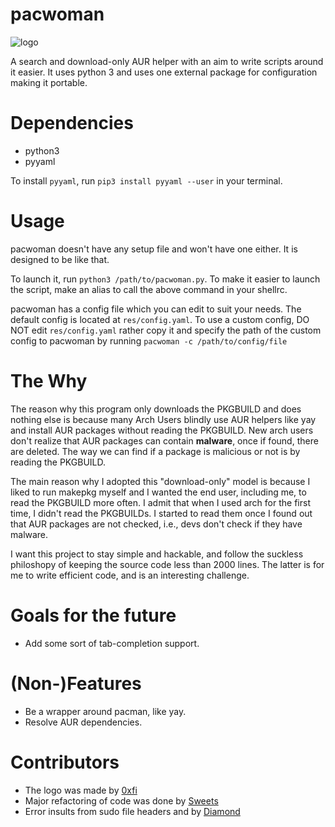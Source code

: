 # pacwoman

![logo](https://github.com/Th3-Hum4n/pacwoman/blob/master/pacwoman-logo.png)

A search and download-only AUR helper with an aim to write scripts around it easier. It uses python 3 and uses one external package for configuration making it portable.

# Dependencies

* python3
* pyyaml

To install `pyyaml`, run `pip3 install pyyaml --user` in your terminal.

# Usage

pacwoman doesn't have any setup file and won't have one either. It is designed to be like that.

To launch it, run `python3 /path/to/pacwoman.py`. To make it easier to launch the script, make an alias to call the above command in your shellrc.

pacwoman has a config file which you can edit to suit your needs. The default config is located at `res/config.yaml`. To use a custom config, DO NOT edit `res/config.yaml` rather copy it and specify the path of the custom config to pacwoman by running `pacwoman -c /path/to/config/file`

# The Why

The reason why this program only downloads the PKGBUILD and does nothing else is because many Arch Users blindly use AUR helpers like yay and install AUR packages without reading the PKGBUILD. New arch users don't realize that AUR packages can contain **malware**, once if found, there are deleted. The way we can find if a package is malicious or not is by reading the PKGBUILD.

The main reason why I adopted this "download-only" model is because I liked to run makepkg myself and I wanted the end user, including me, to read the PKGBUILD more often. I admit that when I used arch for the first time, I didn't read the PKGBUILDs. I started to read them once I found out that AUR packages are not checked, i.e., devs don't check if they have malware.


I want this project to stay simple and hackable, and follow the suckless philoshopy of keeping the source code less than 2000 lines. The latter is for me to write efficient code, and is an interesting challenge.

# Goals for the future

* Add some sort of tab-completion support.

# (Non-)Features

* Be a wrapper around pacman, like yay.
* Resolve AUR dependencies.

# Contributors 

* The logo was made by [0xfi](https://github.com/0xfi)
* Major refactoring of code was done by [Sweets](https://github.com/Sweets)
* Error insults from sudo file headers and by [Diamond](https://github.com/diamondburned)
